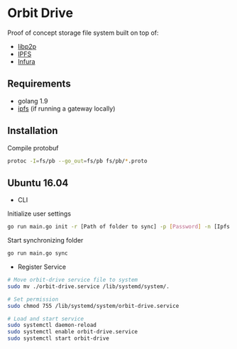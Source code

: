 # Orbit Drive

Proof of concept storage file system built on top of:
- [libp2p](https://libp2p.io/)
- [IPFS](https://ipfs.io/)
- [Infura](https://infura.io)

## Requirements

- golang 1.9
- [ipfs](https://docs.ipfs.io/introduction/install/) (if running a gateway locally)

## Installation

Compile protobuf
```bash
protoc -I=fs/pb --go_out=fs/pb fs/pb/*.proto
```

## Ubuntu 16.04

- CLI

Initialize user settings
```bash
go run main.go init -r [Path of folder to sync] -p [Password] -n [Ipfs gateway]
```

Start synchronizing folder
```bash
go run main.go sync
```

- Register Service

```bash
# Move orbit-drive service file to system
sudo mv ./orbit-drive.service /lib/systemd/system/.

# Set permission
sudo chmod 755 /lib/systemd/system/orbit-drive.service

# Load and start service
sudo systemctl daemon-reload
sudo systemctl enable orbit-drive.service
sudo systemctl start orbit-drive
```
